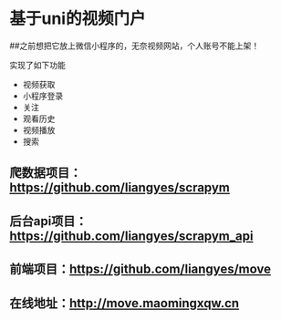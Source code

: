 # 基于uni的视频门户

##之前想把它放上微信小程序的，无奈视频网站，个人账号不能上架！

实现了如下功能
- 视频获取
- 小程序登录
- 关注
- 观看历史
- 视频播放
- 搜索


## 爬数据项目： https://github.com/liangyes/scrapym

## 后台api项目：https://github.com/liangyes/scrapym_api

## 前端项目：https://github.com/liangyes/move

## 在线地址：http://move.maomingxqw.cn


